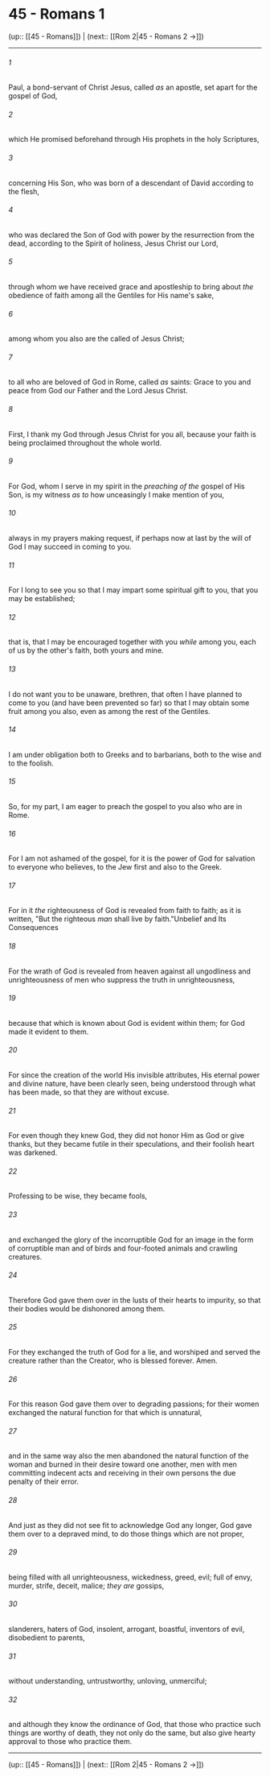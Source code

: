 # 45 - Romans 1

(up:: [[45 - Romans]]) | (next:: [[Rom 2|45 - Romans 2 →]])

***


###### 1 
Paul, a bond-servant of Christ Jesus, called _as_ an apostle, set apart for the gospel of God, 

###### 2 
which He promised beforehand through His prophets in the holy Scriptures, 

###### 3 
concerning His Son, who was born of a descendant of David according to the flesh, 

###### 4 
who was declared the Son of God with power by the resurrection from the dead, according to the Spirit of holiness, Jesus Christ our Lord, 

###### 5 
through whom we have received grace and apostleship to bring about _the_ obedience of faith among all the Gentiles for His name's sake, 

###### 6 
among whom you also are the called of Jesus Christ; 

###### 7 
to all who are beloved of God in Rome, called _as_ saints: Grace to you and peace from God our Father and the Lord Jesus Christ. 

###### 8 
First, I thank my God through Jesus Christ for you all, because your faith is being proclaimed throughout the whole world. 

###### 9 
For God, whom I serve in my spirit in the _preaching of the_ gospel of His Son, is my witness _as to_ how unceasingly I make mention of you, 

###### 10 
always in my prayers making request, if perhaps now at last by the will of God I may succeed in coming to you. 

###### 11 
For I long to see you so that I may impart some spiritual gift to you, that you may be established; 

###### 12 
that is, that I may be encouraged together with you _while_ among you, each of us by the other's faith, both yours and mine. 

###### 13 
I do not want you to be unaware, brethren, that often I have planned to come to you (and have been prevented so far) so that I may obtain some fruit among you also, even as among the rest of the Gentiles. 

###### 14 
I am under obligation both to Greeks and to barbarians, both to the wise and to the foolish. 

###### 15 
So, for my part, I am eager to preach the gospel to you also who are in Rome. 

###### 16 
For I am not ashamed of the gospel, for it is the power of God for salvation to everyone who believes, to the Jew first and also to the Greek. 

###### 17 
For in it _the_ righteousness of God is revealed from faith to faith; as it is written, "But the righteous _man_ shall live by faith."Unbelief and Its Consequences 

###### 18 
For the wrath of God is revealed from heaven against all ungodliness and unrighteousness of men who suppress the truth in unrighteousness, 

###### 19 
because that which is known about God is evident within them; for God made it evident to them. 

###### 20 
For since the creation of the world His invisible attributes, His eternal power and divine nature, have been clearly seen, being understood through what has been made, so that they are without excuse. 

###### 21 
For even though they knew God, they did not honor Him as God or give thanks, but they became futile in their speculations, and their foolish heart was darkened. 

###### 22 
Professing to be wise, they became fools, 

###### 23 
and exchanged the glory of the incorruptible God for an image in the form of corruptible man and of birds and four-footed animals and crawling creatures. 

###### 24 
Therefore God gave them over in the lusts of their hearts to impurity, so that their bodies would be dishonored among them. 

###### 25 
For they exchanged the truth of God for a lie, and worshiped and served the creature rather than the Creator, who is blessed forever. Amen. 

###### 26 
For this reason God gave them over to degrading passions; for their women exchanged the natural function for that which is unnatural, 

###### 27 
and in the same way also the men abandoned the natural function of the woman and burned in their desire toward one another, men with men committing indecent acts and receiving in their own persons the due penalty of their error. 

###### 28 
And just as they did not see fit to acknowledge God any longer, God gave them over to a depraved mind, to do those things which are not proper, 

###### 29 
being filled with all unrighteousness, wickedness, greed, evil; full of envy, murder, strife, deceit, malice; _they are_ gossips, 

###### 30 
slanderers, haters of God, insolent, arrogant, boastful, inventors of evil, disobedient to parents, 

###### 31 
without understanding, untrustworthy, unloving, unmerciful; 

###### 32 
and although they know the ordinance of God, that those who practice such things are worthy of death, they not only do the same, but also give hearty approval to those who practice them.

***

(up:: [[45 - Romans]]) | (next:: [[Rom 2|45 - Romans 2 →]])
